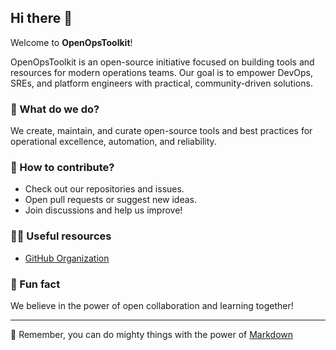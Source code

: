 ## Hi there 👋

Welcome to **OpenOpsToolkit**!

OpenOpsToolkit is an open-source initiative focused on building tools and resources for modern operations teams. Our goal is to empower DevOps, SREs, and platform engineers with practical, community-driven solutions.

### 🚀 What do we do?
We create, maintain, and curate open-source tools and best practices for operational excellence, automation, and reliability.

### 🌈 How to contribute?
- Check out our repositories and issues.
- Open pull requests or suggest new ideas.
- Join discussions and help us improve!

### 👩‍💻 Useful resources
- [GitHub Organization](https://github.com/OpenOpsToolkit)
<!--
- [Contributing Guidelines](https://github.com/OpenOpsToolkit/.github/blob/main/CONTRIBUTING.md) (if available)
- [Discussions](https://github.com/OpenOpsToolkit/.github/discussions) (if enabled)
-->

### 🍿 Fun fact
We believe in the power of open collaboration and learning together!

---
🧙 Remember, you can do mighty things with the power of [Markdown](https://docs.github.com/github/writing-on-github/getting-started-with-writing-and-formatting-on-github/basic-writing-and-formatting-syntax)